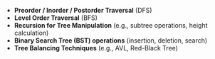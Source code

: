 - **Preorder / Inorder / Postorder Traversal** (DFS)
- **Level Order Traversal** (BFS)
- **Recursion for Tree Manipulation** (e.g., subtree operations, height calculation)
- **Binary Search Tree (BST) operations** (insertion, deletion, search)
- **Tree Balancing Techniques** (e.g., AVL, Red-Black Tree)